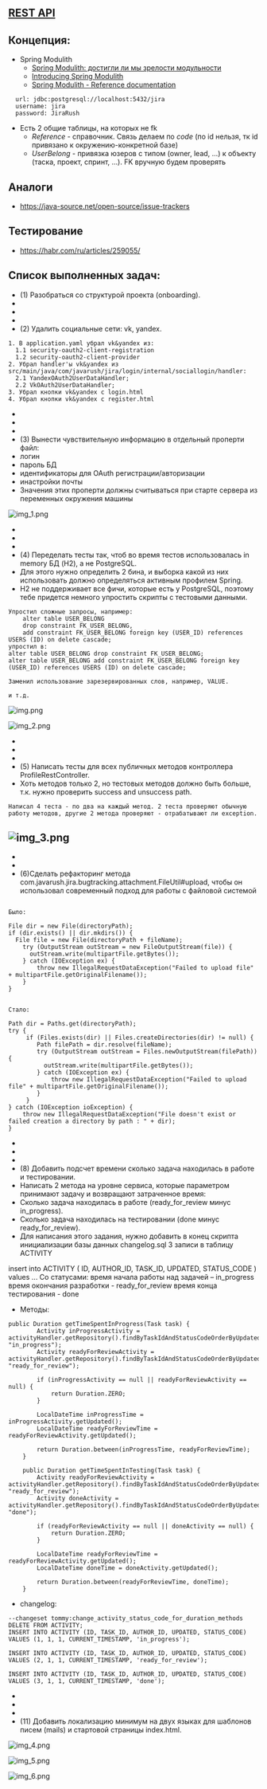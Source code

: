 ## [REST API](http://localhost:8080/doc)

## Концепция:

- Spring Modulith
    - [Spring Modulith: достигли ли мы зрелости модульности](https://habr.com/ru/post/701984/)
    - [Introducing Spring Modulith](https://spring.io/blog/2022/10/21/introducing-spring-modulith)
    - [Spring Modulith - Reference documentation](https://docs.spring.io/spring-modulith/docs/current-SNAPSHOT/reference/html/)

```
  url: jdbc:postgresql://localhost:5432/jira
  username: jira
  password: JiraRush
```

- Есть 2 общие таблицы, на которых не fk
    - _Reference_ - справочник. Связь делаем по _code_ (по id нельзя, тк id привязано к окружению-конкретной базе)
    - _UserBelong_ - привязка юзеров с типом (owner, lead, ...) к объекту (таска, проект, спринт, ...). FK вручную будем
      проверять

## Аналоги

- https://java-source.net/open-source/issue-trackers

## Тестирование

- https://habr.com/ru/articles/259055/



## Список выполненных задач:
- (1) Разобраться со структурой проекта (onboarding).
-
- 
- 
- (2) Удалить социальные сети: vk, yandex.
```
1. В application.yaml убрал vk&yandex из:
  1.1 security-oauth2-client-registration
  1.2 security-oauth2-client-provider
2. Убрал handler'ы vk&yandex из src/main/java/com/javarush/jira/login/internal/sociallogin/handler:
  2.1 YandexOAuth2UserDataHandler;
  2.2 VkOAuth2UserDataHandler;
3. Убрал кнопки vk&yandex с login.html
4. Убрал кнопки vk&yandex с register.html
```
- 
- 
- 
- (3) Вынести чувствительную информацию в отдельный проперти файл:
- логин
- пароль БД
- идентификаторы для OAuth регистрации/авторизации
- инастройки почты
- Значения этих проперти должны считываться при старте сервера из переменных окружения машины

![img_1.png](img_1.png)

-
- 
- 
- (4) Переделать тесты так, чтоб во время тестов использовалась in memory БД (H2), а не PostgreSQL. 
- Для этого нужно определить 2 бина, и выборка какой из них использовать должно определяться активным профилем Spring. 
- H2 не поддерживает все фичи, которые есть у PostgreSQL, поэтому тебе придется немного упростить скрипты с тестовыми данными.

``` 
Упростил сложные запросы, например:
    alter table USER_BELONG
    drop constraint FK_USER_BELONG,
    add constraint FK_USER_BELONG foreign key (USER_ID) references USERS (ID) on delete cascade;
упростил в:
alter table USER_BELONG drop constraint FK_USER_BELONG;
alter table USER_BELONG add constraint FK_USER_BELONG foreign key (USER_ID) references USERS (ID) on delete cascade;

Заменил использование зарезервированных слов, например, VALUE.

и т.д.
```
![img.png](img.png)

![img_2.png](img_2.png)

-
-
- 
- (5) Написать тесты для всех публичных методов контроллера ProfileRestController. 
- Хоть методов только 2, но тестовых методов должно быть больше, т.к. нужно проверить success and unsuccess path.
``` 
Написал 4 теста - по два на каждый метод. 2 теста проверяют обычную работу методов, другие 2 метода проверяют - отрабатывают ли exception. 
```
![img_3.png](img_3.png)
-
- 
- 
- (6)Сделать рефакторинг метода com.javarush.jira.bugtracking.attachment.FileUtil#upload, чтобы он использовал современный подход для работы с файловой системой

```

Было:
        
File dir = new File(directoryPath);
if (dir.exists() || dir.mkdirs()) {
  File file = new File(directoryPath + fileName);
    try (OutputStream outStream = new FileOutputStream(file)) {
      outStream.write(multipartFile.getBytes());
    } catch (IOException ex) {
        throw new IllegalRequestDataException("Failed to upload file" + multipartFile.getOriginalFilename());
    }
}


Стало:
        
Path dir = Paths.get(directoryPath);
try {
     if (Files.exists(dir) || Files.createDirectories(dir) != null) {
        Path filePath = dir.resolve(fileName);
        try (OutputStream outStream = Files.newOutputStream(filePath)) {
          outStream.write(multipartFile.getBytes());
        } catch (IOException ex) {
            throw new IllegalRequestDataException("Failed to upload file" + multipartFile.getOriginalFilename());
        }
     }
} catch (IOException ioException) {
    throw new IllegalRequestDataException("File doesn't exist or failed creation a directory by path : " + dir);
}
```
-
-
-
- (8) Добавить подсчет времени сколько задача находилась в работе и тестировании. 
- Написать 2 метода на уровне сервиса, которые параметром принимают задачу и возвращают затраченное время:
- Сколько задача находилась в работе (ready_for_review минус in_progress). 
- Сколько задача находилась на тестировании (done минус ready_for_review). 
- Для написания этого задания, нужно добавить в конец скрипта инициализации базы данных changelog.sql 3 записи в таблицу ACTIVITY

insert into ACTIVITY ( ID, AUTHOR_ID, TASK_ID, UPDATED, STATUS_CODE ) values ...
Со статусами:
время начала работы над задачей – in_progress
время окончания разработки - ready_for_review
время конца тестирования - done

- Методы:
``` 
public Duration getTimeSpentInProgress(Task task) {
        Activity inProgressActivity = activityHandler.getRepository().findByTaskIdAndStatusCodeOrderByUpdatedDesc(task.getId(), "in_progress");
        Activity readyForReviewActivity = activityHandler.getRepository().findByTaskIdAndStatusCodeOrderByUpdatedDesc(task.getId(), "ready_for_review");

        if (inProgressActivity == null || readyForReviewActivity == null) {
            return Duration.ZERO;
        }

        LocalDateTime inProgressTime = inProgressActivity.getUpdated();
        LocalDateTime readyForReviewTime = readyForReviewActivity.getUpdated();

        return Duration.between(inProgressTime, readyForReviewTime);
    }

    public Duration getTimeSpentInTesting(Task task) {
        Activity readyForReviewActivity = activityHandler.getRepository().findByTaskIdAndStatusCodeOrderByUpdatedDesc(task.getId(), "ready_for_review");
        Activity doneActivity = activityHandler.getRepository().findByTaskIdAndStatusCodeOrderByUpdatedDesc(task.getId(), "done");

        if (readyForReviewActivity == null || doneActivity == null) {
            return Duration.ZERO;
        }

        LocalDateTime readyForReviewTime = readyForReviewActivity.getUpdated();
        LocalDateTime doneTime = doneActivity.getUpdated();

        return Duration.between(readyForReviewTime, doneTime);
    }
```
- changelog:
``` 
--changeset tommy:change_activity_status_code_for_duration_methods
DELETE FROM ACTIVITY;
INSERT INTO ACTIVITY (ID, TASK_ID, AUTHOR_ID, UPDATED, STATUS_CODE)
VALUES (1, 1, 1, CURRENT_TIMESTAMP, 'in_progress');

INSERT INTO ACTIVITY (ID, TASK_ID, AUTHOR_ID, UPDATED, STATUS_CODE)
VALUES (2, 1, 1, CURRENT_TIMESTAMP, 'ready_for_review');

INSERT INTO ACTIVITY (ID, TASK_ID, AUTHOR_ID, UPDATED, STATUS_CODE)
VALUES (3, 1, 1, CURRENT_TIMESTAMP, 'done'); 
```
- 
- 
- 
- (11) Добавить локализацию минимум на двух языках для шаблонов писем (mails) и стартовой страницы index.html.

![img_4.png](img_4.png)

![img_5.png](img_5.png)

![img_6.png](img_6.png)